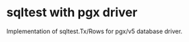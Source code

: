 sqltest with pgx driver
=======================

Implementation of sqltest.Tx/Rows for pgx/v5 database driver.

